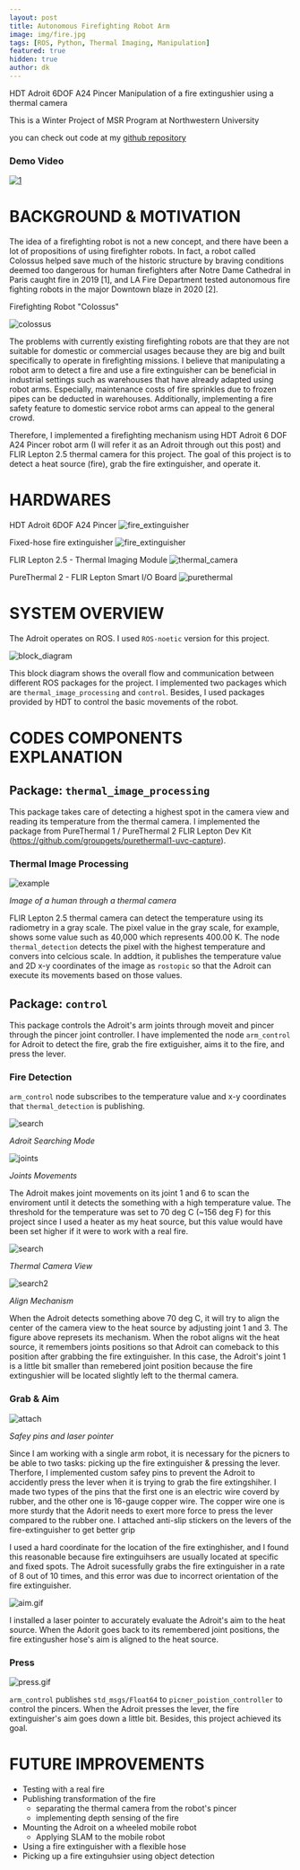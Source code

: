 ```yaml
---
layout: post
title: Autonomous Firefighting Robot Arm
image: img/fire.jpg
tags: [ROS, Python, Thermal Imaging, Manipulation]
featured: true
hidden: true
author: dk
---
```



HDT Adroit 6DOF A24 Pincer Manipulation of a fire extingushier using a thermal camera

This is a Winter Project of MSR Program at Northwestern University

you can check out code at my [github repository](https://github.com/rubberdk/Firefighting_Robot_Arm)


### Demo Video
[![1](http://img.youtube.com/vi/1XVxniZMIpI/0.jpg)](http://www.youtube.com/watch?v=1XVxniZMIpI)


# BACKGROUND & MOTIVATION
The idea of a firefighting robot is not a new concept, and there have been a lot of propositions of using firefighter robots. In fact, a robot called Colossus helped save much of the historic structure by braving conditions deemed too dangerous for human firefighters after Notre Dame Cathedral in Paris caught fire in 2019 [1], and LA Fire Department tested autonomous fire fighting robots in the major Downtown blaze in 2020 [2].

Firefighting Robot "Colossus"
<div class="post-flex-display">
    <img src="/img/colossus.jpg" alt="colossus">
</div>


The problems with currently existing firefighting robots are that they are not suitable for domestic or commercial usages because they are big and built specifically to operate in firefighting missions. I believe that manipulating a robot arm to detect a fire and use a fire extinguisher can be beneficial in industrial settings such as warehouses that have already adapted using robot arms. Especially, maintenance costs of fire sprinkles due to frozen pipes can be deducted in warehouses. Additionally, implementing a fire safety feature to domestic service robot arms can appeal to the general crowd.

Therefore, I implemented a firefighting mechanism using HDT Adroit 6 DOF A24 Pincer robot arm (I will refer it as an Adroit through out this post) and FLIR Lepton 2.5 thermal camera for this project. The goal of this project is to detect a heat source (fire), grab the fire extinguisher, and operate it.

# HARDWARES
HDT Adroit 6DOF A24 Pincer
![fire_extinguisher](https://github.com/rubberdk/Firefighting_Robot_Arm/blob/master/images/adroit.jpg?raw=true)



Fixed-hose fire extinguisher
![fire_extinguisher](https://github.com/rubberdk/Firefighting_Robot_Arm/blob/master/images/fe.jpg?raw=true)



FLIR Lepton 2.5 - Thermal Imaging Module
![thermal_camera](https://github.com/rubberdk/Firefighting_Robot_Arm/blob/master/images/lepton2.5.jpg?raw=true)



PureThermal 2 - FLIR Lepton Smart I/O Board
![purethermal](https://github.com/rubberdk/Firefighting_Robot_Arm/blob/master/images/purethermal2.jpg?raw=true)



# SYSTEM OVERVIEW

The Adroit operates on ROS. I used `ROS-noetic` version for this project. 

<div class="post-flex-display">
    <img src="/img/block.jpg" alt="block_diagram">
</div>

This block diagram shows the overall flow and communication between different ROS packages for the project. I implemented two packages which are `thermal_image_processing` and `control`. Besides, I used packages provided by HDT to control the basic movements of the robot.

# CODES COMPONENTS EXPLANATION

## Package: `thermal_image_processing`
This package takes care of detecting a highest spot in the camera view and reading its temperature from the thermal camera. I implemented the package from PureThermal 1 / PureThermal 2 FLIR Lepton Dev Kit (https://github.com/groupgets/purethermal1-uvc-capture).

### Thermal Image Processing

<div class="post-flex-display">
    <img src="/img/self.jpg" alt="example">
</div>

  *Image of a human through a thermal camera*

FLIR Lepton 2.5 thermal camera can detect the temperature using its radiometry in a gray scale. The pixel value in the gray scale, for example, shows some value such as 40,000 which represents 400.00 K. The node `thermal_detection` detects the pixel with the highest temperature and convers into celcious scale. In addtion, it publishes the temperature value and 2D x-y coordinates of the image as `rostopic` so that the Adroit can execute its movements based on those values.


## Package: `control`
This package controls the Adroit's arm joints through moveit and pincer through the pincer joint controller.
I have implemented the node `arm_control` for Adroit to detect the fire, grab the fire extiguisher, aims it to the fire, and press the lever.

### Fire Detection
`arm_control` node subscribes to the temperature value and x-y coordinates that `thermal_detection` is publishing.

<div class="post-flex-display">
    <img src="/img/search.gif" alt="search">
</div>

  *Adroit Searching Mode*



<div class="post-flex-display">
    <img src="/img/joints.jpg" alt="joints">
</div>

  *Joints Movements*


The Adroit makes joint movements on its joint 1 and 6 to scan the enviroment until it detects the something with a high temperature value. The threshold for the temperature was set to 70 deg C (~156 deg F) for this project since I used a heater as my heat source, but this value would have been set higher if it were to work with a real fire.

<div class="post-flex-display">
    <img src="/img/search2.gif" alt="search">
</div>

*Thermal Camera View*


<div class="post-flex-display">
    <img src="/img/algo.jpg" alt="search2">
</div>

  *Align Mechanism*

When the Adroit detects something above 70 deg C, it will try to align the center of the camera view to the heat source by adjusting joint 1 and 3. The figure above represets its mechanism. When the robot aligns wit the heat source, it remembers joints positions so that Adroit can comeback to this position after grabbing the fire extinguisher. In this case, the Adroit's joint 1 is a little bit smaller than remebered joint position because the fire extingushier will be located slightly left to the thermal camera.


### Grab & Aim

<div class="post-flex-display">
    <img src="/img/attach.jpg" alt="attach">
</div>

  *Safey pins and laser pointer*

Since I am working with a single arm robot, it is necessary for the picners to be able to two tasks: picking up the fire extinguisher & pressing the lever. Therfore, I implemented custom safey pins to prevent the Adroit to accidently press the lever when it is trying to grab the fire extingshiher. I made two types of the pins that the first one is an electric wire coverd by rubber, and the other one is 16-gauge copper wire. The copper wire one is more sturdy that the Adorit needs to exert more force to press the lever compared to the rubber one. I attached anti-slip stickers on the levers of the fire-extinguisher to get better grip

I used a hard coordinate for the location of the fire extinghisher, and I found this reasonable because fire extinguihsers are usually located at specific and fixed spots. The Adroit sucessfully grabs the fire extinguisher in a rate of 8 out of 10 times, and this error was due to incorrect orientation of the fire extinguisher.

<div class="post-flex-display">
    <img src="/img/aim.gif" alt="aim.gif">
</div>


I installed a laser pointer to accurately evaluate the Adroit's aim to the heat source. When the Adorit goes back to its remembered joint positions, the fire extingusher hose's aim is aligned to the heat source.

### Press

<div class="post-flex-display">
    <img src="/img/press_laser.gif" alt="press.gif">
</div>

`arm_control` publishes `std_msgs/Float64` to `picner_poistion_controller` to control the pincers.
When the Adroit presses the lever, the fire extinguisher's aim goes down a little bit. Besides, this project achieved its goal.


# FUTURE IMPROVEMENTS

- Testing with a real fire
- Publishing transformation of the fire
    - separating the thermal camera from the robot's pincer
    - implementing depth sensing of the fire
- Mounting the Adroit on a wheeled mobile robot
    - Applying SLAM to the mobile robot
- Using a fire extinguisher with a flexible hose
- Picking up a fire extinguhsier using object detection